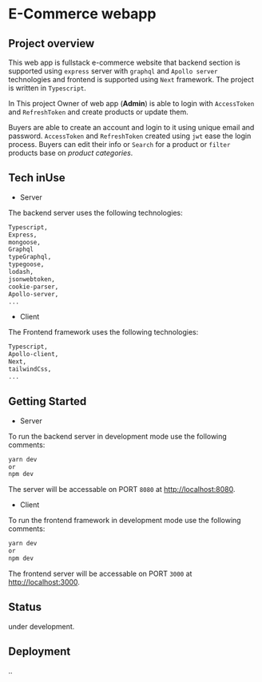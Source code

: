 # E-Commerce webapp

## Project overview

This web app is fullstack e-commerce website that backend section is supported using `express` server with `graphql` and `Apollo server` technologies and frontend is supported using `Next` framework. The project is written in `Typescript`.

In This project Owner of web app (<b>Admin</b>) is able to login with `AccessToken` and `RefreshToken` and create products or update them.

Buyers are able to create an account and login to it using unique email and password. `AccessToken` and `RefreshToken` created using `jwt` ease the login process. Buyers can edit their info or `Search` for a product or `filter` products base on <i>product categories</i>.

## Tech inUse

- Server

The backend server uses the following technologies:

```bash
Typescript,
Express,
mongoose,
Graphql
typeGraphql,
typegoose,
lodash,
jsonwebtoken,
cookie-parser,
Apollo-server,
...
```

- Client

The Frontend framework uses the following technologies:

```bash
Typescript,
Apollo-client,
Next,
tailwindCss,
...
```

## Getting Started

- Server

To run the backend server in development mode use the following comments:

```bash
yarn dev
or
npm dev
```

The server will be accessable on PORT `8080` at [http://localhost:8080](http://localhost:8080).

- Client

To run the frontend framework in development mode use the following comments:

```bash
yarn dev
or
npm dev
```

The frontend server will be accessable on PORT `3000` at [http://localhost:3000](http://localhost:3000).

## Status

under development.

## Deployment

..
